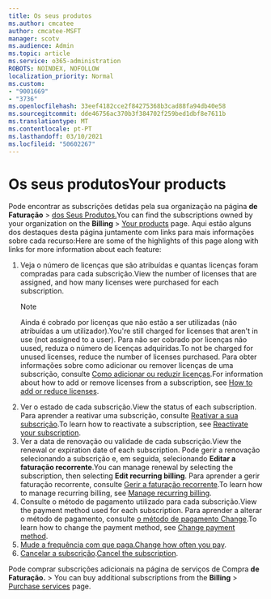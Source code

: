 ```yaml
---
title: Os seus produtos
ms.author: cmcatee
author: cmcatee-MSFT
manager: scotv
ms.audience: Admin
ms.topic: article
ms.service: o365-administration
ROBOTS: NOINDEX, NOFOLLOW
localization_priority: Normal
ms.custom:
- "9001669"
- "3736"
ms.openlocfilehash: 33eef4182cce2f84275368b3cad88fa94db40e58
ms.sourcegitcommit: dde46756ac370b3f384702f259bed1dbf8e7611b
ms.translationtype: MT
ms.contentlocale: pt-PT
ms.lasthandoff: 03/10/2021
ms.locfileid: "50602267"
---
```

# <a name="your-products"></a><span data-ttu-id="c0423-102">Os seus produtos</span><span class="sxs-lookup"><span data-stu-id="c0423-102">Your products</span></span>

<span data-ttu-id="c0423-103">Pode encontrar as subscrições detidas pela sua organização na página **de Faturação**  >  [dos Seus Produtos.](https://go.microsoft.com/fwlink/p/?linkid=842054)</span><span class="sxs-lookup"><span data-stu-id="c0423-103">You can find the subscriptions owned by your organization on the **Billing** > [Your products](https://go.microsoft.com/fwlink/p/?linkid=842054) page.</span></span> <span data-ttu-id="c0423-104">Aqui estão alguns dos destaques desta página juntamente com links para mais informações sobre cada recurso:</span><span class="sxs-lookup"><span data-stu-id="c0423-104">Here are some of the highlights of this page along with links for more information about each feature:</span></span>

1. <span data-ttu-id="c0423-105">Veja o número de licenças que são atribuídas e quantas licenças foram compradas para cada subscrição.</span><span class="sxs-lookup"><span data-stu-id="c0423-105">View the number of licenses that are assigned, and how many licenses were purchased for each subscription.</span></span>
    > [!NOTE]
    > <span data-ttu-id="c0423-106">Ainda é cobrado por licenças que não estão a ser utilizadas (não atribuídas a um utilizador).</span><span class="sxs-lookup"><span data-stu-id="c0423-106">You're still charged for licenses that aren't in use (not assigned to a user).</span></span> <span data-ttu-id="c0423-107">Para não ser cobrado por licenças não uused, reduza o número de licenças adquiridas.</span><span class="sxs-lookup"><span data-stu-id="c0423-107">To not be charged for unused licenses, reduce the number of licenses purchased.</span></span> <span data-ttu-id="c0423-108">Para obter informações sobre como adicionar ou remover licenças de uma subscrição, consulte [Como adicionar ou reduzir licenças](https://docs.microsoft.com/alchemyinsights/how-to-add-or-reduce-licenses).</span><span class="sxs-lookup"><span data-stu-id="c0423-108">For information about how to add or remove licenses from a subscription, see [How to add or reduce licenses](https://docs.microsoft.com/alchemyinsights/how-to-add-or-reduce-licenses).</span></span>
2. <span data-ttu-id="c0423-109">Ver o estado de cada subscrição.</span><span class="sxs-lookup"><span data-stu-id="c0423-109">View the status of each subscription.</span></span> <span data-ttu-id="c0423-110">Para aprender a reativar uma subscrição, consulte [Reativar a sua subscrição](reactivate-your-subscription.md).</span><span class="sxs-lookup"><span data-stu-id="c0423-110">To learn how to reactivate a subscription, see [Reactivate your subscription](reactivate-your-subscription.md).</span></span>
3. <span data-ttu-id="c0423-111">Ver a data de renovação ou validade de cada subscrição.</span><span class="sxs-lookup"><span data-stu-id="c0423-111">View the renewal or expiration date of each subscription.</span></span> <span data-ttu-id="c0423-112">Pode gerir a renovação selecionando a subscrição e, em seguida, selecionando **Editar a faturação recorrente**.</span><span class="sxs-lookup"><span data-stu-id="c0423-112">You can manage renewal by selecting the subscription, then selecting **Edit recurring billing**.</span></span> <span data-ttu-id="c0423-113">Para aprender a gerir faturação recorrente, consulte [Gerir a faturação recorrente](manage-auto-renewal.md).</span><span class="sxs-lookup"><span data-stu-id="c0423-113">To learn how to manage recurring billing, see [Manage recurring billing](manage-auto-renewal.md).</span></span>
4. <span data-ttu-id="c0423-114">Consulte o método de pagamento utilizado para cada subscrição.</span><span class="sxs-lookup"><span data-stu-id="c0423-114">View the payment method used for each subscription.</span></span> <span data-ttu-id="c0423-115">Para aprender a alterar o método de pagamento, consulte [o método de pagamento Change](change-payment-method.md).</span><span class="sxs-lookup"><span data-stu-id="c0423-115">To learn how to change the payment method, see [Change payment method](change-payment-method.md).</span></span>
5. <span data-ttu-id="c0423-116">[Mude a frequência com que paga.](change-how-often-you-pay.md)</span><span class="sxs-lookup"><span data-stu-id="c0423-116">[Change how often you pay](change-how-often-you-pay.md).</span></span>
6. <span data-ttu-id="c0423-117">[Cancelar a subscrição](https://go.microsoft.com/fwlink/?linkid=2119113).</span><span class="sxs-lookup"><span data-stu-id="c0423-117">[Cancel the subscription](https://go.microsoft.com/fwlink/?linkid=2119113).</span></span>

<span data-ttu-id="c0423-118">Pode comprar subscrições adicionais na página de serviços de Compra **de Faturação.**  >  [](https://go.microsoft.com/fwlink/p/?linkid=868433)</span><span class="sxs-lookup"><span data-stu-id="c0423-118">You can buy additional subscriptions from the **Billing** > [Purchase services](https://go.microsoft.com/fwlink/p/?linkid=868433) page.</span></span>